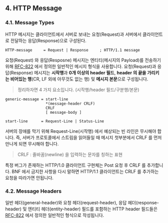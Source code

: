 ## 4. HTTP Message

### 4.1. Message Types

HTTP 메시지는 클라이언트에서 서버로 보내는 요청(Request)과 서버에서 클라이언트로 전달하는 응답(Response)으로 구성된다.

```text
HTTP-message     = Request | Response     ; HTTP/1.1 message
```

요청(Request) 와 응답(Resposne) 메시지는 엔티티(메시지의 Payload)를 전송하기 위해 
[RFC-822](https://tools.ietf.org/html/rfc822) 에서 정의한 일반적인 메시지 형식을 사용합니다.
요청(Request)과 응답(Response) 메시지는 **시작행**과 **0개 이상의 header 필드**, **header 의 끝을 가리키는 비어있는 행**(CR, LF 외에 아무것도 없는 행)
및 **메시지 본문**으로 구성됩니다.

> 정리하자면 4 가지 요소입니다. (시작행/header 필드/구분행/본문)

```text
generic-message = start-line
                  *(message-header CRLF)
                  CRLF
                  [ message-body ]

start-line      = Request-Line | Status-Line
```

서버의 장애를 막기 위해 Request-Line(시작행) 에서 예상되는 빈 라인은 무시해야 합니다.
즉, 서버가 프로토콜에서 스트림을 읽어들일 때 메시지 첫부분에서 CRLF 를 먼저 만나게 되면 무시해야 합니다.

> CRLF : 줄바꿈(newline) 을 입력하는 문자를 칭하는 표현

특정 버그가 존재하는 HTTP/1.0 클라이언트 구현체는 Post 요청 후 CRLF 를 추가합니다.
BNF 에서 금지한 사항을 다시 말하면 HTTP/1.1 클라이언트는 CRLF 를 추가하는 요청을 따라가면 안됩니다.

### 4.2. Message Headers

일반 헤더(general-header)와 요청 헤더(request-header), 응답 헤더(response-header) 및 엔티티 헤더(entity-header) 필드를 포함하는 
HTTP header 필드들은 [RFC-822](https://tools.ietf.org/html/rfc822#section-3.1) 에서 정의한 일반적인 형식으로 작성됩니다.





